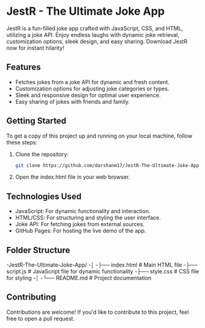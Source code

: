 # JestR - The Ultimate Joke App

JestR is a fun-filled joke app crafted with JavaScript, CSS, and HTML, utilizing a joke API. Enjoy endless laughs with dynamic joke retrieval, customization options, sleek design, and easy sharing. Download JestR now for instant hilarity!

## Features
- Fetches jokes from a joke API for dynamic and fresh content.
- Customization options for adjusting joke categories or types.
- Sleek and responsive design for optimal user experience.
- Easy sharing of jokes with friends and family.

## Getting Started
To get a copy of this project up and running on your local machine, follow these steps:

1. Clone the repository:

   ```bash
   git clone https://github.com/darshanm17/JestR-The-Ultimate-Joke-App.git
   
2. Open the index.html file in your web browser.


## Technologies Used
- JavaScript: For dynamic functionality and interaction.
- HTML/CSS: For structuring and styling the user interface.
- Joke API: For fetching jokes from external sources.
- GitHub Pages: For hosting the live demo of the app.

## Folder Structure

-JestR-The-Ultimate-Joke-App/
-│
-├── index.html      # Main HTML file
-├── script.js       # JavaScript file for dynamic functionality
-├── style.css       # CSS file for styling
-│
-└── README.md       # Project documentation

## Contributing
Contributions are welcome! If you'd like to contribute to this project, feel free to open a pull request.
